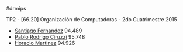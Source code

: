 #drmips

TP2 - [66.20] Organización de Computadoras - 2do Cuatrimestre 2015

* [Santiago Fernandez](https://github.com/sfernandez11) 94.489
* [Pablo Rodrigo Ciruzzi](https://github.com/PCiruzzi) 95.748
* [Horacio Martinez](https://github.com/horacioMartinez) 94.926

